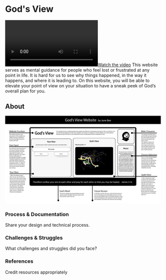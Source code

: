 # God's View
<!-- 1-2 sentence description of assignment. Nice to include a screenshot or .gif of the site in action. -->
[![Watch the video](assets/demo.mov)](assets/demo.mov)
This website serves as mental guidance for people who feel lost or frustrated at any point in life. It is hard for us to see why things happened, in the way it happens, and where it is leading to. On this website, you will be able to elevate your point of view on your situation to have a sneak peek of God’s overall plan for you.
## About
![alt text](assets/overview.jpg)
### Process & Documentation
Share your design and technical process.
### Challenges & Struggles
What challenges and struggles did you face?
### References
Credit resources appropriately 
